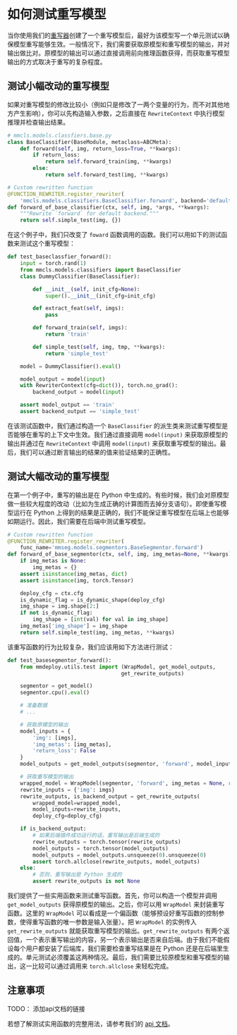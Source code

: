 # 如何测试重写模型

当你使用我们的[重写器](how_to_support_new_models.md)创建了一个重写模型后，最好为该模型写一个单元测试以确保模型重写能够生效。一般情况下，我们需要获取原模型和重写模型的输出，并对输出做比对。原模型的输出可以通过直接调用前向推理函数获得，而获取重写模型输出的方式取决于重写的复杂程度。

## 测试小幅改动的重写模型

如果对重写模型的修改比较小（例如只是修改了一两个变量的行为，而不对其他地方产生影响），你可以先构造输入参数，之后直接在 `RewriteContext` 中执行模型推理并检查输出结果。

```python
# mmcls.models.classfiers.base.py
class BaseClassifier(BaseModule, metaclass=ABCMeta):
    def forward(self, img, return_loss=True, **kwargs):
        if return_loss:
            return self.forward_train(img, **kwargs)
        else:
            return self.forward_test(img, **kwargs)

# Custom rewritten function
@FUNCTION_REWRITER.register_rewriter(
    'mmcls.models.classifiers.BaseClassifier.forward', backend='default')
def forward_of_base_classifier(ctx, self, img, *args, **kwargs):
    """Rewrite `forward` for default backend."""
    return self.simple_test(img, {})
```

在这个例子中，我们只改变了 `foward` 函数调用的函数。我们可以用如下的测试函数来测试这个重写模型：

```python
def test_baseclassfier_forward():
    input = torch.rand(1)
    from mmcls.models.classifiers import BaseClassifier
    class DummyClassifier(BaseClassifier):

        def __init__(self, init_cfg=None):
            super().__init__(init_cfg=init_cfg)

        def extract_feat(self, imgs):
            pass

        def forward_train(self, imgs):
            return 'train'

        def simple_test(self, img, tmp, **kwargs):
            return 'simple_test'

    model = DummyClassifier().eval()

    model_output = model(input)
    with RewriterContext(cfg=dict()), torch.no_grad():
        backend_output = model(input)

    assert model_output == 'train'
    assert backend_output == 'simple_test'
```

在该测试函数中，我们通过构造一个 `BaseClassifier` 的派生类来测试重写模型是否能够在重写的上下文中生效。我们通过直接调用 `model(input)` 来获取原模型的输出并通过在 `RewriteContext` 中调用 `model(input)` 来获取重写模型的输出。最后，我们可以通过断言输出的结果的值来验证结果的正确性。

## 测试大幅改动的重写模型

在第一个例子中，重写的输出是在 Python 中生成的。有些时候，我们会对原模型做一些较大程度的改动（比如为生成正确的计算图而去掉分支语句）。即使重写模型运行在 Python 上得到的结果是正确的，我们不能保证重写模型在后端上也能够如期运行。因此，我们需要在后端中测试重写模型。

```python
# Custom rewritten function
@FUNCTION_REWRITER.register_rewriter(
    func_name='mmseg.models.segmentors.BaseSegmentor.forward')
def forward_of_base_segmentor(ctx, self, img, img_metas=None, **kwargs):
    if img_metas is None:
        img_metas = {}
    assert isinstance(img_metas, dict)
    assert isinstance(img, torch.Tensor)

    deploy_cfg = ctx.cfg
    is_dynamic_flag = is_dynamic_shape(deploy_cfg)
    img_shape = img.shape[2:]
    if not is_dynamic_flag:
        img_shape = [int(val) for val in img_shape]
    img_metas['img_shape'] = img_shape
    return self.simple_test(img, img_metas, **kwargs)

```

该重写函数的行为比较复杂，我们应该用如下方法进行测试：

```python
def test_basesegmentor_forward():
    from mmdeploy.utils.test import (WrapModel, get_model_outputs,
                                    get_rewrite_outputs)

    segmentor = get_model()
    segmentor.cpu().eval()

    # 准备数据
    # ...

    # 获取原模型的输出
    model_inputs = {
        'img': [imgs],
        'img_metas': [img_metas],
        'return_loss': False
    }
    model_outputs = get_model_outputs(segmentor, 'forward', model_inputs)

    # 获取重写模型的输出
    wrapped_model = WrapModel(segmentor, 'forward', img_metas = None, return_loss = False)
    rewrite_inputs = {'img': imgs}
    rewrite_outputs, is_backend_output = get_rewrite_outputs(
        wrapped_model=wrapped_model,
        model_inputs=rewrite_inputs,
        deploy_cfg=deploy_cfg)

    if is_backend_output:
        # 如果后端插件成功运行的话，重写输出是后端生成的
        rewrite_outputs = torch.tensor(rewrite_outputs)
        model_outputs = torch.tensor(model_outputs)
        model_outputs = model_outputs.unsqueeze(0).unsqueeze(0)
        assert torch.allclose(rewrite_outputs, model_outputs)
    else:
        # 否则，重写输出是 Python 生成的
        assert rewrite_outputs is not None
```

我们提供了一些实用函数来测试重写函数。首先，你可以构造一个模型并调用 `get_model_outputs` 获得原模型的输出。之后，你可以用 `WrapModel` 来封装重写函数。这里的 `WrapModel` 可以看成是一个偏函数（能够预设好重写函数的控制参数，使得重写函数的唯一参数是输入张量）。把 `WrapModel` 的实例传入 `get_rewrite_outputs` 就能获取重写模型的输出。`get_rewrite_outputs` 有两个返回值，一个表示重写输出的内容，另一个表示输出是否来自后端。由于我们不能假设每个用户都安装了后端库，我们需要检查重写结果是在 Python 还是在后端里生成的。单元测试必须覆盖这两种情况。最后，我们需要比较原模型和重写模型的输出，这一比较可以通过调用来 `torch.allclose` 来轻松完成。

## 注意事项

TODO： 添加api文档的链接

若想了解测试实用函数的完整用法，请参考我们的 [api 文档](单元测试api链接)。
